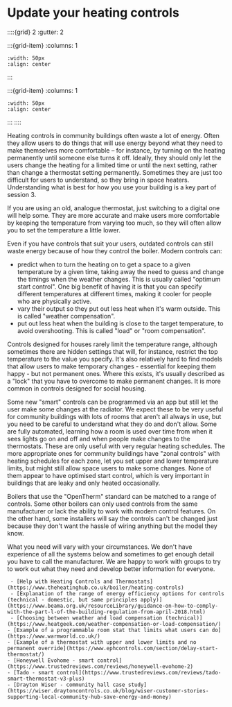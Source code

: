 # Update your heating controls 

<!-- - 3 star, £££ -->

::::{grid} 2
:gutter: 2

:::{grid-item}
:columns: 1
```{image} ../images/cost-3.jpg
:width: 50px
:align: center
```
:::

:::{grid-item}
:columns: 1 
```{image} ../images/3-star.jpg
:width: 50px
:align: center
```
:::
::::

Heating controls in community buildings often waste a lot of energy.  Often they allow users to do things that will use energy beyond what they need to make themselves more comfortable – for instance, by turning on the heating permanently until someone else turns it off.  Ideally, they should only let the users change the heating for a limited time or until the next setting, rather than change a thermostat setting permanently. Sometimes they are just too difficult for users to understand, so they bring in space heaters.  Understanding what is best for how you use your building is a key part of session 3.  

If you are using an old, analogue thermostat, just switching to a digital one will help some.  They are more accurate and make users more comfortable by keeping the temperature from varying too much, so they will often allow you to set the temperature a little lower. 


Even if you have controls that suit your users, outdated controls can still waste energy because of how they control the boiler.  Modern controls can:

- predict when to turn the heating on to get a space to a given temperature by a given time, taking away the need to guess and change the timings when the weather changes. This is usually called "optimum start control". One big benefit of having it is that you can specify different temperatures at different times, making it cooler for people who are physically active.
- vary their output so they put out less heat when it's warm outside.  This is called "weather compensation". 
- put out less heat when the building is close to the target temperature, to avoid overshooting.  This is called "load" or "room compensation".

Controls designed for houses rarely limit the temperature range, although sometimes there are hidden settings that will, for instance, restrict the top temperature to the value you specify.  It's also relatively hard to find models that allow users to make temporary changes - essential for keeping them happy - but not permanent ones.  Where this exists, it's usually described as a "lock" that you have to overcome to make permanent changes.  It is more common in controls designed for social housing.

Some new "smart" controls can be programmed via an app but still let the user make some changes at the radiator.   We expect these to be very useful for community buildings with lots of rooms that aren't all always in use, but you need to be careful to understand what they do and don't allow.  Some are fully automated, learning how a room is used over time from when it sees lights go on and off and when people make changes to the thermostats.  These are only useful with very regular heating schedules.  The more appropriate ones for community buildings have "zonal controls" with heating schedules for each zone, let you set upper and lower temperature limits, but might still allow space users to make some changes.  None of them appear to have optimised start control, which is very important in buildings that are leaky and only heated occasionally.

 Boilers that use the "OpenTherm" standard can be matched to a range of controls.  Some other boilers can only used controls from the same manufacturer or lack the ability to work with modern control features.  On the other hand, some installers will say the controls can't be changed just because they don't want the hassle of wiring anything but the model they know. 

 What you need will vary with your circumstances.  We don't have experience of all the systems below and sometimes to get enough detail you have to call the manufacturer.  We are happy to work with groups to try to work out what they need and develop better information for everyone.


<!-- https://www.techradar.com/news/best-smart-thermostat -->
<!-- :TODO:https://www.electricradiatorsdirect.co.uk/news/lot-20-explained-what-does-this-mean-for-electric-heating/ if a site has convective electric heating just with rocker switches, what can they do besides add countdown timers - is there any external control that can be wired in to control them better, or is the only way to improve efficiency to replace them with Lot-20 compliant controls? -->

```{admonition} More information
 - [Help with Heating Controls and Thermostats](https://www.theheatinghub.co.uk/boiler/heating-controls)
 - [Explanation of the range of energy efficiency options for controls (technical - domestic, but same principles apply)](https://www.beama.org.uk/resourceLibrary/guidance-on-how-to-comply-with-the-part-l-of-the-building-regulation-from-april-2018.html) 
 - [Choosing between weather and load compensation (technical)](https://www.heatgeek.com/weather-compensation-or-load-compensation/)
- [Example of a programmable room stat that limits what users can do](https://www.warmworld.co.uk/)
- [Example of a thermostat with upper and lower limits and no permanent override](https://www.ephcontrols.com/section/delay-start-thermostat/)
- [Honeywell Evohome - smart control](https://www.trustedreviews.com/reviews/honeywell-evohome-2)
- [Tado - smart control](https://www.trustedreviews.com/reviews/tado-smart-thermostat-v3-plus)
- [Drayton Wiser - community hall case study](https://wiser.draytoncontrols.co.uk/blog/wiser-customer-stories-supporting-local-community-hub-save-energy-and-money)
```